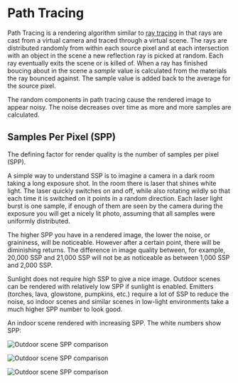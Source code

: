 Path Tracing
============

Path Tracing is a rendering algorithm similar to [ray tracing][1] in that rays
are cast from a virtual camera and traced through a virtual scene. The rays are
distributed randomly from within each source pixel and at each intersection
with an object in the scene a new reflection ray is picked at random. Each ray
eventually exits the scene or is killed of. When a ray has finished boucing
about in the scene a *sample* value is calculated from the materials the ray
bounced against. The sample value is added back to the average for the source
pixel.

The random components in path tracing cause the rendered image to appear noisy.
The noise decreases over time as more and more samples are calculated.

Samples Per Pixel (SPP)
-----------------------

The defining factor for render quality is the number of samples per pixel
(SPP).

A simple way to understand SSP is to imagine a camera in a dark room taking a
long exposure shot. In the room there is laser that shines white light. The
laser quickly switches on and off, while also rotating wildly so that each time
it is switched on it points in a random direction. Each laser light burst is
one sample, if enough of them are seen by the camera during the exposure you
will get a nicely lit photo, assuming that all samples were uniformly
distributed.

The higher SPP you have in a rendered image, the lower the noise, or
graininess, will be noticeable. However after a certain point, there will be
diminishing returns.  The difference in image quality between, for example,
20,000 SSP and 21,000 SSP will not be as noticeable as between 1,000 SSP and
2,000 SSP.

Sunlight does not require high SSP to give a nice image. Outdoor scenes can be
rendered with relatively low SPP if sunlight is enabled. Emitters (torches,
lava, glowstone, pumpkins, etc.) require a lot of SSP to reduce the noise, so
indoor scenes and similar scenes in low-light environments take a much higher
SPP number to look good.

An indoor scene rendered with increasing SPP. The white numbers show SPP:

![Outdoor scene SPP comparison](spp-compare-1.png)

![Outdoor scene SPP comparison](spp-compare-2.png)

![Outdoor scene SPP comparison](spp-compare-3.png)

[1]: http://en.wikipedia.org/wiki/Ray_tracing_(graphics)
